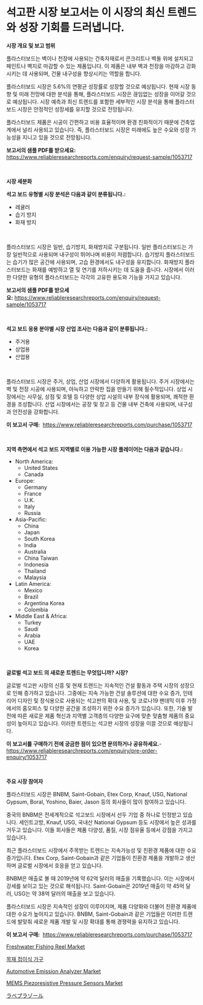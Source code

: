 <p><h1>석고판 시장 보고서는 이 시장의 최신 트렌드와 성장 기회를 드러냅니다.</h1></p><p><strong>시장 개요 및 보고 범위</strong></p>
<p><p>플라스터보드는 벽이나 천장에 사용되는 건축자재로서 콘크리트나 벽돌 위에 설치되고 페인트나 벽지로 마감할 수 있는 제품입니다. 이 제품은 내부 벽과 천장을 마감하고 강화시키는 데 사용되며, 건물 내구성을 향상시키는 역할을 합니다.</p><p>플라스터보드 시장은 5.6%의 연평균 성장률로 성장할 것으로 예상됩니다. 현재 시장 동향 및 미래 전망에 대한 분석을 통해, 플라스터보드 시장은 끊임없는 성장을 이어갈 것으로 예상됩니다. 시장 예측과 최신 트렌드를 포함한 세부적인 시장 분석을 통해 플라스터보드 시장은 안정적인 성장세를 유지할 것으로 전망됩니다.</p><p>플라스터보드 제품은 시공이 간편하고 비용 효율적이며 환경 친화적이기 때문에 건축업계에서 널리 사용되고 있습니다. 즉, 플라스터보드 시장은 미래에도 높은 수요와 성장 가능성을 지니고 있을 것으로 전망됩니다.</p></p>
<p><strong>보고서의 샘플 PDF를 받으세요:</strong> <a href="https://www.reliableresearchreports.com/enquiry/request-sample/1053717">https://www.reliableresearchreports.com/enquiry/request-sample/1053717</a></p>
<p>&nbsp;</p>
<p><strong>시장 세분화</strong></p>
<p><strong>석고 보드 유형별 시장 분석은 다음과 같이 분류됩니다.:</strong></p>
<p><ul><li>레귤러</li><li>습기 방지</li><li>화재 방지</li></ul></p>
<p>&nbsp;</p>
<p><p>플라스터보드 시장은 일반, 습기방지, 화재방지로 구분됩니다. 일반 플라스터보드는 가장 일반적으로 사용되며 내구성이 뛰어나며 비용이 저렴합니다. 습기방지 플라스터보드는 습기가 많은 공간에 사용되며, 고습 환경에서도 내구성을 유지합니다. 화재방지 플라스터보드는 화재를 예방하고 열 및 연기를 저하시키는 데 도움을 줍니다. 시장에서 이러한 다양한 유형의 플라스터보드는 각각의 고유한 용도와 기능을 가지고 있습니다.</p></p>
<p><strong>보고서의 샘플 PDF를 받으세요:</strong>&nbsp;<a href="https://www.reliableresearchreports.com/enquiry/request-sample/1053717">https://www.reliableresearchreports.com/enquiry/request-sample/1053717</a></p>
<p>&nbsp;</p>
<p><strong> 석고 보드 응용 분야별 시장 산업 조사는 다음과 같이 분류됩니다.:</strong></p>
<p><ul><li>주거용</li><li>상업용</li><li>산업용</li></ul></p>
<p>&nbsp;</p>
<p><p>플라스터보드 시장은 주거, 상업, 산업 시장에서 다양하게 활용됩니다. 주거 시장에서는 벽 및 천장 시공에 사용되며, 아늑하고 안락한 집을 만들기 위해 필수적입니다. 상업 시장에서는 사무실, 상점 및 호텔 등 다양한 상업 시설의 내부 장식에 활용되며, 쾌적한 환경을 조성합니다. 산업 시장에서는 공장 및 창고 등 건물 내부 건축에 사용되며, 내구성과 안전성을 강화합니다.</p></p>
<p><strong>이 보고서 구매:</strong>&nbsp; <a href="https://www.reliableresearchreports.com/purchase/1053717">https://www.reliableresearchreports.com/purchase/1053717</a></p>
<p>&nbsp;</p>
<p><strong>지역 측면에서 석고 보드 지역별로 이용 가능한 시장 플레이어는 다음과 같습니다.:</strong></p>
<p><ul>
    <li>
        North America:
        <ul>
            <li>United States</li>
            <li>Canada</li>
        </ul>
    </li>
    <li>
        Europe:
        <ul>
            <li>Germany</li>
            <li>France</li>
            <li>U.K.</li>
            <li>Italy</li>
            <li>Russia</li>
        </ul>
    </li>
    <li>
        Asia-Pacific:
        <ul>
            <li>China</li>
            <li>Japan</li>
            <li>South Korea</li>
            <li>India</li>
            <li>Australia</li>
            <li>China Taiwan</li>
            <li>Indonesia</li>
            <li>Thailand</li>
            <li>Malaysia</li>
        </ul>
    </li>
    <li>
        Latin America:
        <ul>
            <li>Mexico</li>
            <li>Brazil</li>
            <li>Argentina Korea</li>
            <li>Colombia</li>
        </ul>
    </li>
    <li>
        Middle East & Africa:
        <ul>
            <li>Turkey</li>
            <li>Saudi</li>
            <li>Arabia</li>
            <li>UAE</li>
            <li>Korea</li>
        </ul>
    </li>
    </ul></p>
<p>&nbsp;</p>
<p><strong>글로벌 석고 보드 의 새로운 트렌드는 무엇입니까? 시장?</strong></p>
<p><p>글로벌 석고판 시장의 신흥 및 현재 트렌드는 지속적인 건설 활동과 주택 시장의 성장으로 인해 증가하고 있습니다. 그중에는 지속 가능한 건설 솔루션에 대한 수요 증가, 인테리어 디자인 및 장식용으로 사용되는 석고판의 확대 사용, 및 코로나19 팬데믹 이후 가정에서의 홈오피스 및 다양한 공간을 조성하기 위한 수요 증가가 있습니다. 또한, 기술 발전에 따른 새로운 제품 혁신과 지역별 고객층의 다양한 요구에 맞춘 맞춤형 제품의 중요성이 높아지고 있습니다. 이러한 트렌드는 석고판 시장의 성장을 이끌 것으로 예상됩니다.</p></p>
<p><strong>이 보고서를 구매하기 전에 궁금한 점이 있으면 문의하거나 공유하세요.</strong>- <a href="https://www.reliableresearchreports.com/enquiry/pre-order-enquiry/1053717">https://www.reliableresearchreports.com/enquiry/pre-order-enquiry/1053717</a></p>
<p>&nbsp;</p>
<p><strong>주요 시장 참여자</strong></p>
<p><p>플라스터보드 시장은 BNBM, Saint-Gobain, Etex Corp, Knauf, USG, National Gypsum, Boral, Yoshino, Baier, Jason 등의 회사들이 많이 참여하고 있습니다. </p><p>중국의 BNBM은 전세계적으로 석고보드 시장에서 선두 기업 중 하나로 인정받고 있습니다. 세인트고방, Knauf, USG, 국내산 National Gypsum 등도 시장에서 높은 성과를 거두고 있습니다. 이들 회사들은 제품 다양성, 품질, 시장 점유율 등에서 강점을 가지고 있습니다.</p><p>최근 플라스터보드 시장에서 주목받는 트렌드는 지속가능성 및 친환경 제품에 대한 수요 증가입니다. Etex Corp, Saint-Gobain과 같은 기업들이 친환경 제품을 개발하고 생산하며 글로벌 시장에서 호응을 얻고 있습니다.</p><p>BNBM은 매출로 볼 때 2019년에 약 62억 달러의 매출을 기록했습니다. 이는 시장에서 강세를 보이고 있는 것으로 해석됩니다. Saint-Gobain은 2019년 매출이 약 45억 달러, USG는 약 38억 달러의 매출을 보고 있습니다. </p><p>플라스터보드 시장은 지속적인 성장이 이루어지며, 제품 다양화와 더불어 친환경 제품에 대한 수요가 높아지고 있습니다. BNBM, Saint-Gobain과 같은 기업들은 이러한 트렌드에 발맞춰 새로운 제품 개발 및 시장 확대를 통해 경쟁력을 유지하고 있습니다.</p></p>
<p><strong>이 보고서 구매:</strong>&nbsp;&nbsp;<a href="https://www.reliableresearchreports.com/purchase/1053717">https://www.reliableresearchreports.com/purchase/1053717</a></p>
<p><p><a href="https://github.com/vimar16th/Market-Research-Report-List-3/blob/main/freshwater-fishing-reel-market.md">Freshwater Fishing Reel Market</a></p><p><a href="https://medium.com/@sherlock567567/%EB%AA%A9%EC%9E%AC-%EC%A0%91%EC%9D%B4%EC%8B%9D-%EA%B0%80%EA%B5%AC-%EC%8B%9C%EC%9E%A5-%EC%8B%9C%EC%9E%A5-%EC%A0%90%EC%9C%A0%EC%9C%A8-%EC%8B%9C%EC%9E%A5-%EB%8F%99%ED%96%A5-%EB%B0%8F-%EB%AF%B8%EB%9E%98-%EC%84%B1%EC%9E%A5-%ED%83%90%EC%83%89-8c4b70fff04f">목재 접이식 가구</a></p><p><a href="https://meowing-lemming-dd3.notion.site/Automotive-Emission-Analyzer-Market-Size-Furnishes-Valuable-Information-Encompassing-Market-Share-M-babb87f1e9114c45bb4e1939d5acc82f">Automotive Emission Analyzer Market</a></p><p><a href="https://issuu.com/reportprime-2/docs/mems-piezoresistive-pressure-sensors-market-size-2">MEMS Piezoresistive Pressure Sensors Market</a></p><p><a href="https://github.com/zjkmgcs938405/Market-Research-Report-List-1/blob/main/23646504833.md">ラベプラゾール</a></p></p>
